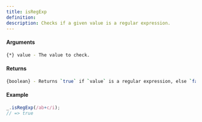 ```yaml
---
title: isRegExp
definition: 
description: Checks if a given value is a regular expression.
---
```



#### Arguments


```bash
{*} value - The value to check.
```


#### Returns


```bash
{boolean} - Returns `true` if `value` is a regular expression, else `false`.
```


#### Example


```ts
_.isRegExp(/ab+c/i);
// => true
```